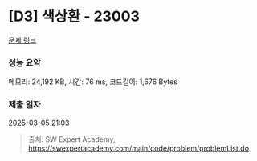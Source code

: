 # [D3] 색상환 - 23003 

[문제 링크](https://swexpertacademy.com/main/code/problem/problemDetail.do?contestProbId=AZROsPgqE88DFAWB) 

### 성능 요약

메모리: 24,192 KB, 시간: 76 ms, 코드길이: 1,676 Bytes

### 제출 일자

2025-03-05 21:03



> 출처: SW Expert Academy, https://swexpertacademy.com/main/code/problem/problemList.do